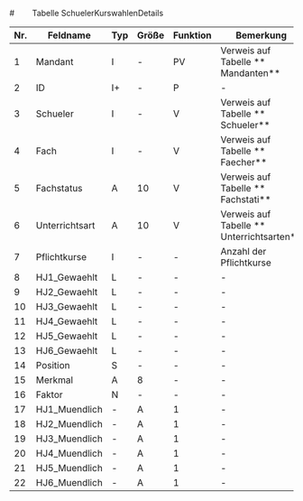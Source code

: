 #        Tabelle SchuelerKurswahlenDetails

Nr.|Feldname|Typ|Größe|Funktion|Bemerkung
--|--|--|--|--|--
1|Mandant|I|-|PV|Verweis auf Tabelle ** Mandanten**
2|ID|I+|-|P|-
3|Schueler|I|-|V|Verweis auf Tabelle ** Schueler**
4|Fach|I|-|V|Verweis auf Tabelle ** Faecher**
5|Fachstatus|A|10|V|Verweis auf Tabelle ** Fachstati**
6|Unterrichtsart|A|10|V|Verweis auf Tabelle ** Unterrichtsarten**
7|Pflichtkurse|I|-|-|Anzahl der Pflichtkurse
8|HJ1_Gewaehlt|L|-|-|-
9|HJ2_Gewaehlt|L|-|-|-
10|HJ3_Gewaehlt|L|-|-|-
11|HJ4_Gewaehlt|L|-|-|-
12|HJ5_Gewaehlt|L|-|-|-
13|HJ6_Gewaehlt|L|-|-|-
14|Position|S|-|-|-
15|Merkmal|A|8|-|-
16|Faktor|N|-|-|-
17|HJ1_Muendlich|-|A|1|-
18|HJ2_Muendlich|-|A|1|-
19|HJ3_Muendlich|-|A|1|-
20|HJ4_Muendlich|-|A|1|-
21|HJ5_Muendlich|-|A|1|-
22|HJ6_Muendlich|-|A|1|-
